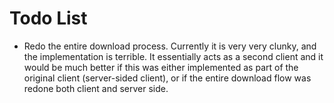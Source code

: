 # Todo List
- Redo the entire download process. Currently it is very very clunky, and the implementation is terrible. It essentially acts as a second client and it would be much better if this was either implemented as part of the original client (server-sided client), or if the entire download flow was redone both client and server side.
